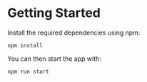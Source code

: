 # Getting Started

Install the required dependencies using npm:

```
npm install
```

You can then start the app with:

```
npm run start
```
